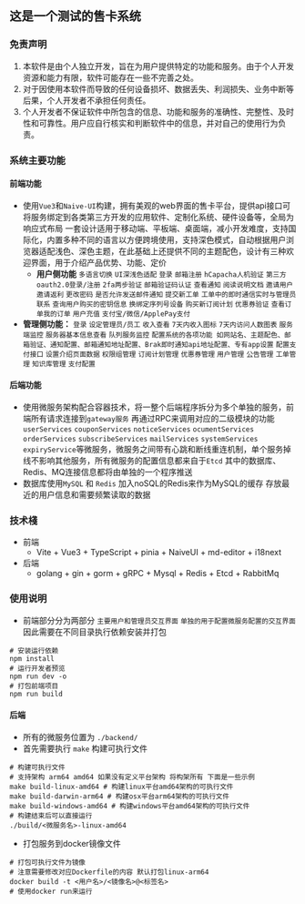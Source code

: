 ## 这是一个测试的售卡系统

### 免责声明

1. 本软件是由个人独立开发，旨在为用户提供特定的功能和服务。由于个人开发资源和能力有限，软件可能存在一些不完善之处。
2. 对于因使用本软件而导致的任何设备损坏、数据丢失、利润损失、业务中断等后果，个人开发者不承担任何责任。
3. 个人开发者不保证软件中所包含的信息、功能和服务的准确性、完整性、及时性和可靠性。用户应自行核实和判断软件中的信息，并对自己的使用行为负责。

### 系统主要功能

#### 前端功能

- 使用`Vue3`和`Naive-UI`构建，拥有美观的web界面的售卡平台，提供api接口可将服务绑定到各类第三方开发的应用软件、定制化系统、硬件设备等，全局为响应式布局 一套设计适用于移动端、平板端、桌面端，减小开发难度，支持国际化，内置多种不同的语言以方便跨境使用，支持深色模式，自动根据用户浏览器适配浅色、深色主题，在此基础上还提供不同的主题配色，设计有三种欢迎界面，用于介绍产品优势、功能、定价
  - **用户侧功能** `多语言切换` `UI深浅色适配` `登录` `邮箱注册` `hCapacha人机验证` `第三方oauth2.0登录/注册` `2fa两步验证` `邮箱验证码认证` `查看通知` `阅读说明文档` `邀请用户` `邀请返利` `更改密码` `是否允许发送邮件通知` `提交新工单` `工单中的即时通信实时与管理员联系` `查询用户购买的密钥信息` `换绑定序列号设备` `购买新订阅计划` `优惠券验证` `查看订单我的订单` `用户充值` `支付宝/微信/ApplePay支付`
- **管理侧功能：** `登录` `设定管理员/员工` `收入查看` `7天内收入图标` `7天内访问人数图表` `服务端监控` `服务器基本信息查看` `队列服务监控` `配置系统的各项功能 如网站名、主题配色、邮箱验证、通知配置、邮箱通知地址配置、Brak即时通知api地址配置、专有app设置` `配置支付接口` `设置介绍页面数据` `权限组管理` `订阅计划管理` `优惠券管理` `用户管理` `公告管理` `工单管理`  `知识库管理` `支付配置`

#### 后端功能

- 使用微服务架构配合容器技术，将一整个后端程序拆分为多个单独的服务，前端所有请求连接到`gateway服务` 再通过RPC来调用对应的二级模块的功能 `userServices` `couponServices` `noticeServices` `ocumentServices` `orderServices` `subscribeServices` `mailServices` `systemServices` `expiryService`等微服务，微服务之间带有心跳和断线重连机制，单个服务掉线不影响其他服务，所有微服务的配置信息都来自于`Etcd` 其中的数据库、Redis、MQ连接信息都将由单独的一个程序推送
- 数据库使用`MySQL` 和 `Redis` 加入noSQL的Redis来作为MySQL的缓存 存放最近的用户信息和需要频繁读取的数据

### 技术棧

- 前端
    - Vite + Vue3 + TypeScript + pinia + NaiveUI + md-editor + i18next
- 后端
    - golang + gin + gorm + gRPC + Mysql + Redis + Etcd + RabbitMq

### 使用说明

- 前端部分分为两部分 `主要用户和管理员交互界面` `单独的用于配置微服务配置的交互界面` 因此需要在不同目录执行依赖安装并打包
```shell 
# 安装运行依赖
npm install
# 运行开发者预览
npm run dev -o
# 打包前端项目
npm run build
```

#### 后端

- 所有的微服务位置为 `./backend/` 
- 首先需要执行 `make` 构建可执行文件
```shell
# 构建可执行文件
# 支持架构 arm64 amd64 如果没有定义平台架构 将构架所有 下面是一些示例
make build-linux-amd64 # 构建linux平台amd64架构的可执行文件
make build-darwin-arm64 # 构建osx平台arm64架构的可执行文件
make build-windows-amd64 # 构建windows平台amd64架构的可执行文件
# 构建结束后可以直接运行
./build/<微服务名>-linux-amd64
```

- 打包服务到docker镜像文件
```shell
# 打包可执行文件为镜像
# 注意需要修改对应Dockerfile的内容 默认打包linux-arm64
docker build -t <用户名>/<镜像名>@<标签名>
# 使用docker run来运行
``` 